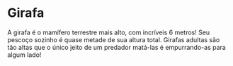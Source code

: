 # Girafa

A girafa é o mamífero terrestre mais alto, com incríveis 6 metros! Seu pescoço
sozinho é quase metade de sua altura total. Girafas adultas são tão altas que o
único jeito de um predador matá-las é empurrando-as para algum lado!
